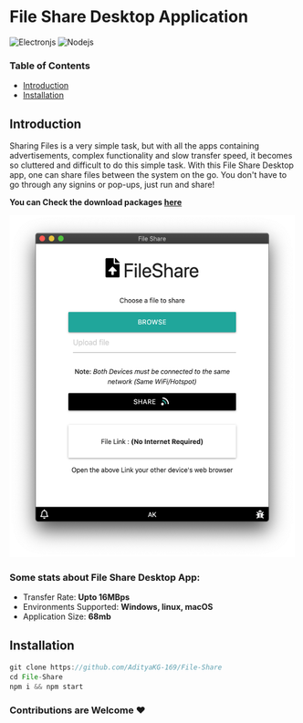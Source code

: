 # File Share Desktop Application

![Electronjs](https://img.shields.io/badge/-Electronjs-47848f?style=flat-square&logo=electron&logoColor=white)
![Nodejs](https://img.shields.io/badge/-Nodejs-339933?style=flat-square&logo=Node.js&logoColor=white)

### Table of Contents  
- [Introduction](https://github.com/AdityaKG-169/File-Share#introduction)
- [Installation](https://github.com/AdityaKG-169/File-Share#installation)

## Introduction
Sharing Files is a very simple task, but with all the apps containing advertisements, complex functionality and slow transfer speed, it becomes so cluttered and difficult to do this simple task.
With this File Share Desktop app, one can share files between the system on the go. You don't have to go through any signins or pop-ups, just run and share!

**You can Check the download packages <a href='https://github.com/AdityaKG-169/File-Share/releases'>here</a>**

<img src='https://github.com/AdityaKG-169/File-Share/blob/master/Screenshot%202020-09-23%20at%201.44.40%20AM.png?raw=true' width="500" height="600"/>

### Some stats about File Share Desktop App:
<ul>
  <li>Transfer Rate: <b>Upto 16MBps</b></li>
  <li>Environments Supported: <b>Windows, linux, macOS</b></li>
  <li>Application Size: <b>68mb</b></li>
</ul>

## Installation

```javascript
git clone https://github.com/AdityaKG-169/File-Share
cd File-Share
npm i && npm start
```

### Contributions are Welcome :heart:
